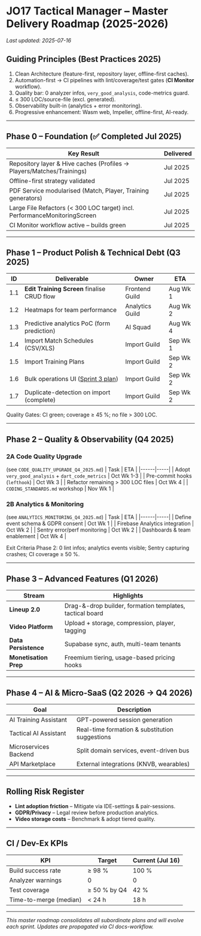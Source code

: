 # JO17 Tactical Manager – Master Delivery Roadmap (2025-2026)

_Last updated: 2025-07-16_

## Guiding Principles (Best Practices 2025)
1. Clean Architecture (feature-first, repository layer, offline-first caches).
2. Automation-first → CI pipelines with lint/coverage/test gates (**CI Monitor** workflow).
3. Quality bar: 0 analyzer infos, `very_good_analysis`, code-metrics guard.
4. ≤ 300 LOC/source-file (excl. generated).
5. Observability built-in (analytics + error monitoring).
6. Progressive enhancement: Wasm web, Impeller, offline-first, AI-ready.

---

## Phase 0 – Foundation (✅ Completed Jul 2025)
| Key Result | Delivered |
|------------|-----------|
| Repository layer & Hive caches (Profiles → Players/Matches/Trainings) | Jul 2025 |
| Offline-first strategy validated | Jul 2025 |
| PDF Service modularised (Match, Player, Training generators) | Jul 2025 |
| Large File Refactors (< 300 LOC target) incl. PerformanceMonitoringScreen | Jul 2025 |
| CI Monitor workflow active – builds green | Jul 2025 |

---

## Phase 1 – Product Polish & Technical Debt (Q3 2025)
| ID | Deliverable | Owner | ETA |
|----|-------------|-------|-----|
| 1.1 | **Edit Training Screen** finalise CRUD flow | Frontend Guild | Aug Wk 1 |
| 1.2 | Heatmaps for team performance | Analytics Guild | Aug Wk 2 |
| 1.3 | Predictive analytics PoC (form prediction) | AI Squad | Aug Wk 4 |
| 1.4 | Import Match Schedules (CSV/XLS) | Import Guild | Sep Wk 1 |
| 1.5 | Import Training Plans | Import Guild | Sep Wk 2 |
| 1.6 | Bulk operations UI ([Sprint 3 plan](../sprint3_bulk_edit_merge_plan.md)) | Import Guild | Sep Wk 2 |
| 1.7 | Duplicate-detection on import (complete) | Import Guild | Sep Wk 2 |

Quality Gates: CI green; coverage ≥ 45 %; no file > 300 LOC.

---

## Phase 2 – Quality & Observability (Q4 2025)
### 2A Code Quality Upgrade
(see `CODE_QUALITY_UPGRADE_Q4_2025.md`)
| Task | ETA |
|------|-----|
| Adopt `very_good_analysis` + `dart_code_metrics` | Oct Wk 1-3 |
| Pre-commit hooks (`lefthook`) | Oct Wk 3 |
| Refactor remaining > 300 LOC files | Oct Wk 4 |
| `CODING_STANDARDS.md` workshop | Nov Wk 1 |

### 2B Analytics & Monitoring
(see `ANALYTICS_MONITORING_Q4_2025.md`)
| Task | ETA |
|------|-----|
| Define event schema & GDPR consent | Oct Wk 1 |
| Firebase Analytics integration | Oct Wk 2 |
| Sentry error/perf monitoring | Oct Wk 2 |
| Dashboards & team enablement | Oct Wk 4 |

Exit Criteria Phase 2: 0 lint infos; analytics events visible; Sentry capturing crashes; CI coverage ≥ 50 %.

---

## Phase 3 – Advanced Features (Q1 2026)
| Stream | Highlights |
|--------|------------|
| **Lineup 2.0** | Drag-&-drop builder, formation templates, tactical board |
| **Video Platform** | Upload + storage, compression, player, tagging |
| **Data Persistence** | Supabase sync, auth, multi-team tenants |
| **Monetisation Prep** | Freemium tiering, usage-based pricing hooks |

---

## Phase 4 – AI & Micro-SaaS (Q2 2026 → Q4 2026)
| Goal | Description |
|------|-------------|
| AI Training Assistant | GPT-powered session generation |
| Tactical AI Assistant | Real-time formation & substitution suggestions |
| Microservices Backend | Split domain services, event-driven bus |
| API Marketplace | External integrations (KNVB, wearables) |

---

## Rolling Risk Register
* **Lint adoption friction** – Mitigate via IDE-settings & pair-sessions.
* **GDPR/Privacy** – Legal review before production analytics.
* **Video storage costs** – Benchmark & adopt tiered quality.

---

## CI / Dev-Ex KPIs
| KPI | Target | Current (Jul 16) |
|-----|--------|------------------|
| Build success rate | ≥ 98 % | 100 % |
| Analyzer warnings | 0 | 0 |
| Test coverage | ≥ 50 % by Q4 | 42 % |
| Time-to-merge (median) | < 24 h | 18 h |

---

_This master roadmap consolidates all subordinate plans and will evolve each sprint. Updates are propagated via CI docs-workflow._